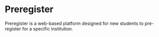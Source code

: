 # Preregister
Preregister is a web-based platform designed for new students to pre-register for a specific institution. 
